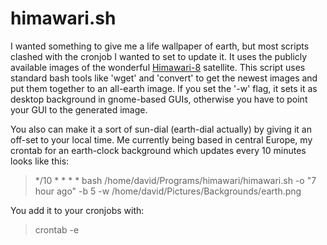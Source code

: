 # himawari.sh

I wanted something to give me a life wallpaper of earth, but most scripts clashed with the cronjob I wanted to set to update it.
It uses the publicly available images of the wonderful [Himawari-8](https://himawari8.nict.go.jp/) satellite.
This script uses standard bash tools like 'wget' and 'convert' to get the newest images and put them together to an all-earth image.
If you set the '-w' flag, it sets it as desktop background in gnome-based GUIs, otherwise you have to point your GUI to the generated image.

You also can make it a sort of sun-dial (earth-dial actually) by giving it an off-set to your local time. 
Me currently being based in central Europe, my crontab for an earth-clock background which updates every 10 minutes looks like this:
>*/10 * * * * bash /home/david/Programs/himawari/himawari.sh -o "7 hour ago" -b 5 -w /home/david/Pictures/Backgrounds/earth.png

You add it to your cronjobs with:
> crontab -e
